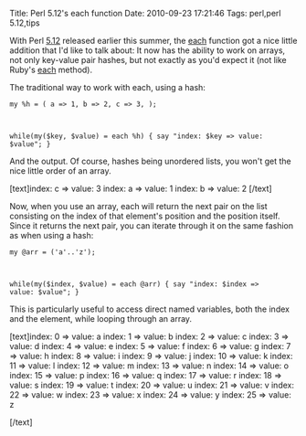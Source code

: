 Title: Perl 5.12's each function
Date: 2010-09-23 17:21:46
Tags: perl,perl 5.12,tips

With Perl <a href="http://www.nntp.perl.org/group/perl.perl5.porters/2010/04/msg158820.html">5.12</a> released earlier this summer, the <a href="http://perldoc.perl.org/functions/each.html">each</a> function got a nice little addition that I'd like to talk about: It now has the ability to work on arrays, not only key-value pair hashes, but not exactly as you'd expect it (not like Ruby's <a href="http://ruby-doc.org/core/classes/Array.html#M002173">each</a> method).

The traditional way to work with each, using a hash:

<code lang="perl">my %h = (
a => 1,
b => 2,
c => 3,
);

while(my($key, $value) = each %h) {
say "index: $key => value: $value";
}</code>

And the output. Of course, hashes being unordered lists, you won't get the nice little order of an array.

[text]index: c => value: 3
index: a => value: 1
index: b => value: 2
[/text]

Now, when you use an array, each will return the next pair on the list consisting on the index of that element's position and the position itself. Since it returns the next pair, you can iterate through it on the same fashion as when using a hash:

<code lang="perl">my @arr = ('a'..'z');

while(my($index, $value) = each @arr) {
say "index: $index => value: $value";
}</code>

This is particularly useful to access direct named variables, both the index and the element, while looping through an array.

[text]index: 0 => value: a
index: 1 => value: b
index: 2 => value: c
index: 3 => value: d
index: 4 => value: e
index: 5 => value: f
index: 6 => value: g
index: 7 => value: h
index: 8 => value: i
index: 9 => value: j
index: 10 => value: k
index: 11 => value: l
index: 12 => value: m
index: 13 => value: n
index: 14 => value: o
index: 15 => value: p
index: 16 => value: q
index: 17 => value: r
index: 18 => value: s
index: 19 => value: t
index: 20 => value: u
index: 21 => value: v
index: 22 => value: w
index: 23 => value: x
index: 24 => value: y
index: 25 => value: z

[/text]